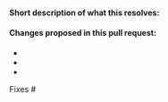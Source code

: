 <!-- 
Many thanks for contributing to Arquillian! Together we can make the testing world better.

Please tell us what this PR brings following the template we provided. 
And don't forget to link to the issue (or create one if there is none).

If you are still working on the change please prefix this pull request title with "WIP"

YOU CAN DELETE THIS COMMENT :)
-->

#### Short description of what this resolves:


#### Changes proposed in this pull request:

-
-
-


Fixes #

